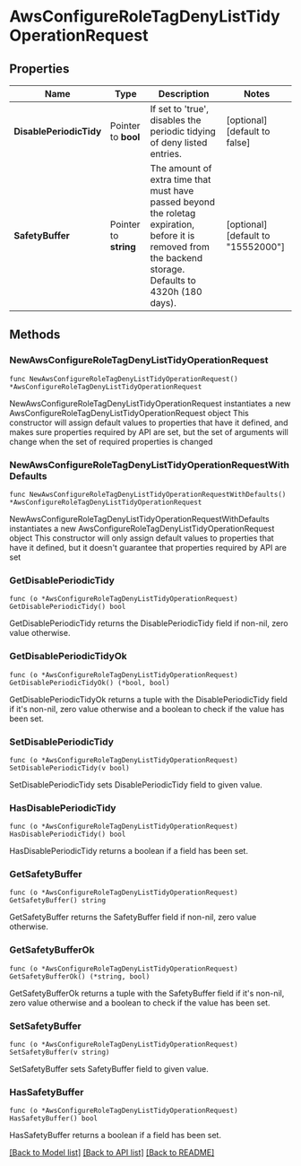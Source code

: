 # AwsConfigureRoleTagDenyListTidyOperationRequest


## Properties

Name | Type | Description | Notes
------------ | ------------- | ------------- | -------------
**DisablePeriodicTidy** | Pointer to **bool** | If set to &#x27;true&#x27;, disables the periodic tidying of deny listed entries. | [optional] [default to false]
**SafetyBuffer** | Pointer to **string** | The amount of extra time that must have passed beyond the roletag expiration, before it is removed from the backend storage. Defaults to 4320h (180 days). | [optional] [default to "15552000"]



## Methods


### NewAwsConfigureRoleTagDenyListTidyOperationRequest

`func NewAwsConfigureRoleTagDenyListTidyOperationRequest() *AwsConfigureRoleTagDenyListTidyOperationRequest`

NewAwsConfigureRoleTagDenyListTidyOperationRequest instantiates a new AwsConfigureRoleTagDenyListTidyOperationRequest object
This constructor will assign default values to properties that have it defined,
and makes sure properties required by API are set, but the set of arguments
will change when the set of required properties is changed

### NewAwsConfigureRoleTagDenyListTidyOperationRequestWithDefaults

`func NewAwsConfigureRoleTagDenyListTidyOperationRequestWithDefaults() *AwsConfigureRoleTagDenyListTidyOperationRequest`

NewAwsConfigureRoleTagDenyListTidyOperationRequestWithDefaults instantiates a new AwsConfigureRoleTagDenyListTidyOperationRequest object
This constructor will only assign default values to properties that have it defined,
but it doesn't guarantee that properties required by API are set


### GetDisablePeriodicTidy

`func (o *AwsConfigureRoleTagDenyListTidyOperationRequest) GetDisablePeriodicTidy() bool`

GetDisablePeriodicTidy returns the DisablePeriodicTidy field if non-nil, zero value otherwise.

### GetDisablePeriodicTidyOk

`func (o *AwsConfigureRoleTagDenyListTidyOperationRequest) GetDisablePeriodicTidyOk() (*bool, bool)`

GetDisablePeriodicTidyOk returns a tuple with the DisablePeriodicTidy field if it's non-nil, zero value otherwise
and a boolean to check if the value has been set.

### SetDisablePeriodicTidy

`func (o *AwsConfigureRoleTagDenyListTidyOperationRequest) SetDisablePeriodicTidy(v bool)`

SetDisablePeriodicTidy sets DisablePeriodicTidy field to given value.


### HasDisablePeriodicTidy

`func (o *AwsConfigureRoleTagDenyListTidyOperationRequest) HasDisablePeriodicTidy() bool`

HasDisablePeriodicTidy returns a boolean if a field has been set.




### GetSafetyBuffer

`func (o *AwsConfigureRoleTagDenyListTidyOperationRequest) GetSafetyBuffer() string`

GetSafetyBuffer returns the SafetyBuffer field if non-nil, zero value otherwise.

### GetSafetyBufferOk

`func (o *AwsConfigureRoleTagDenyListTidyOperationRequest) GetSafetyBufferOk() (*string, bool)`

GetSafetyBufferOk returns a tuple with the SafetyBuffer field if it's non-nil, zero value otherwise
and a boolean to check if the value has been set.

### SetSafetyBuffer

`func (o *AwsConfigureRoleTagDenyListTidyOperationRequest) SetSafetyBuffer(v string)`

SetSafetyBuffer sets SafetyBuffer field to given value.


### HasSafetyBuffer

`func (o *AwsConfigureRoleTagDenyListTidyOperationRequest) HasSafetyBuffer() bool`

HasSafetyBuffer returns a boolean if a field has been set.









[[Back to Model list]](../README.md#documentation-for-models) [[Back to API list]](../README.md#documentation-for-api-endpoints) [[Back to README]](../README.md)


